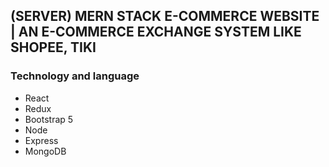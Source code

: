 ## (SERVER) MERN STACK E-COMMERCE WEBSITE | AN E-COMMERCE EXCHANGE SYSTEM LIKE SHOPEE, TIKI

### Technology and language

- React
- Redux
- Bootstrap 5
- Node
- Express
- MongoDB
